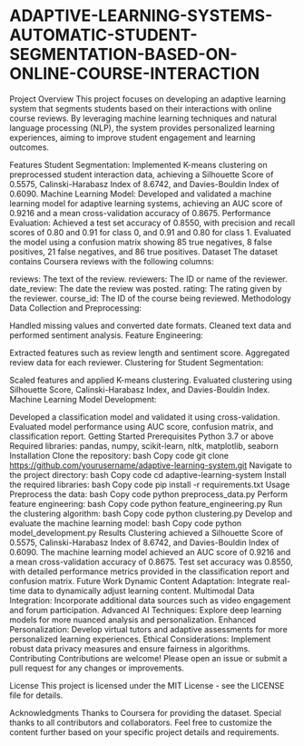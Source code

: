 # ADAPTIVE-LEARNING-SYSTEMS-AUTOMATIC-STUDENT-SEGMENTATION-BASED-ON-ONLINE-COURSE-INTERACTION
Project Overview
This project focuses on developing an adaptive learning system that segments students based on their interactions with online course reviews. By leveraging machine learning techniques and natural language processing (NLP), the system provides personalized learning experiences, aiming to improve student engagement and learning outcomes.

Features
Student Segmentation: Implemented K-means clustering on preprocessed student interaction data, achieving a Silhouette Score of 0.5575, Calinski-Harabasz Index of 8.6742, and Davies-Bouldin Index of 0.6090.
Machine Learning Model: Developed and validated a machine learning model for adaptive learning systems, achieving an AUC score of 0.9216 and a mean cross-validation accuracy of 0.8675.
Performance Evaluation: Achieved a test set accuracy of 0.8550, with precision and recall scores of 0.80 and 0.91 for class 0, and 0.91 and 0.80 for class 1. Evaluated the model using a confusion matrix showing 85 true negatives, 8 false positives, 21 false negatives, and 86 true positives.
Dataset
The dataset contains Coursera reviews with the following columns:

reviews: The text of the review.
reviewers: The ID or name of the reviewer.
date_review: The date the review was posted.
rating: The rating given by the reviewer.
course_id: The ID of the course being reviewed.
Methodology
Data Collection and Preprocessing:

Handled missing values and converted date formats.
Cleaned text data and performed sentiment analysis.
Feature Engineering:

Extracted features such as review length and sentiment score.
Aggregated review data for each reviewer.
Clustering for Student Segmentation:

Scaled features and applied K-means clustering.
Evaluated clustering using Silhouette Score, Calinski-Harabasz Index, and Davies-Bouldin Index.
Machine Learning Model Development:

Developed a classification model and validated it using cross-validation.
Evaluated model performance using AUC score, confusion matrix, and classification report.
Getting Started
Prerequisites
Python 3.7 or above
Required libraries: pandas, numpy, scikit-learn, nltk, matplotlib, seaborn
Installation
Clone the repository:
bash
Copy code
git clone https://github.com/yourusername/adaptive-learning-system.git
Navigate to the project directory:
bash
Copy code
cd adaptive-learning-system
Install the required libraries:
bash
Copy code
pip install -r requirements.txt
Usage
Preprocess the data:
bash
Copy code
python preprocess_data.py
Perform feature engineering:
bash
Copy code
python feature_engineering.py
Run the clustering algorithm:
bash
Copy code
python clustering.py
Develop and evaluate the machine learning model:
bash
Copy code
python model_development.py
Results
Clustering achieved a Silhouette Score of 0.5575, Calinski-Harabasz Index of 8.6742, and Davies-Bouldin Index of 0.6090.
The machine learning model achieved an AUC score of 0.9216 and a mean cross-validation accuracy of 0.8675.
Test set accuracy was 0.8550, with detailed performance metrics provided in the classification report and confusion matrix.
Future Work
Dynamic Content Adaptation: Integrate real-time data to dynamically adjust learning content.
Multimodal Data Integration: Incorporate additional data sources such as video engagement and forum participation.
Advanced AI Techniques: Explore deep learning models for more nuanced analysis and personalization.
Enhanced Personalization: Develop virtual tutors and adaptive assessments for more personalized learning experiences.
Ethical Considerations: Implement robust data privacy measures and ensure fairness in algorithms.
Contributing
Contributions are welcome! Please open an issue or submit a pull request for any changes or improvements.

License
This project is licensed under the MIT License - see the LICENSE file for details.

Acknowledgments
Thanks to Coursera for providing the dataset.
Special thanks to all contributors and collaborators.
Feel free to customize the content further based on your specific project details and requirements.
